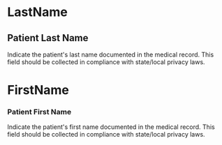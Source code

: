 # LastName

## Patient Last Name

Indicate the patient's last name documented in the medical record. This field should be collected in compliance with state/local privacy laws.

# FirstName

### Patient First Name

Indicate the patient's first name documented in the medical record. This field should be collected in compliance with state/local privacy laws.
